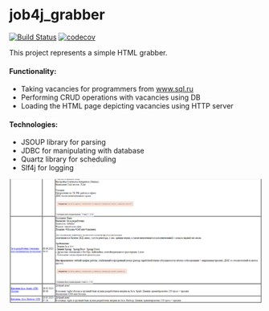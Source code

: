 # job4j_grabber
[![Build Status](https://travis-ci.com/o-gen18/job4j_grabber.svg?branch=master)](https://travis-ci.com/o-gen18/job4j_grabber)
[![codecov](https://codecov.io/gh/o-gen18/job4j_grabber/branch/master/graph/badge.svg)](https://codecov.io/gh/o-gen18/job4j_grabber)

This project represents a simple HTML grabber.

#### Functionality:

- Taking vacancies for programmers from www.sql.ru
- Performing CRUD operations with vacancies using DB
- Loading the HTML page depicting vacancies using HTTP server

#### Technologies:

- JSOUP library for parsing
- JDBC for manipulating with database
- Quartz library for scheduling
- Slf4j for logging

![img](./img/Sql_ru_parsed.png)
